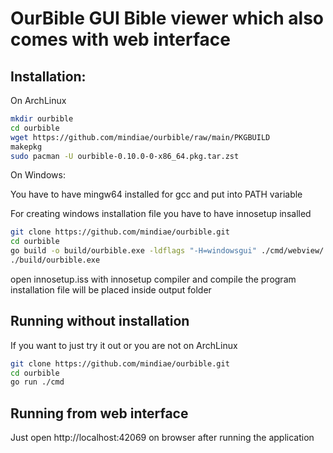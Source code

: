 # OurBible GUI Bible viewer which also comes with web interface

## Installation:

On ArchLinux

```bash
mkdir ourbible
cd ourbible
wget https://github.com/mindiae/ourbible/raw/main/PKGBUILD
makepkg
sudo pacman -U ourbible-0.10.0-0-x86_64.pkg.tar.zst
```

On Windows:

You have to have mingw64 installed for gcc and put into PATH variable

For creating windows installation file you have to have innosetup insalled

```bash
git clone https://github.com/mindiae/ourbible.git
cd ourbible
go build -o build/ourbible.exe -ldflags "-H=windowsgui" ./cmd/webview/
./build/ourbible.exe
```

open innosetup.iss with innosetup compiler and compile the program
installation file will be placed inside output folder

## Running without installation

If you want to just try it out or you are not on ArchLinux

```bash
git clone https://github.com/mindiae/ourbible.git
cd ourbible
go run ./cmd
```

## Running from web interface

Just open http://localhost:42069 on browser after running the application

